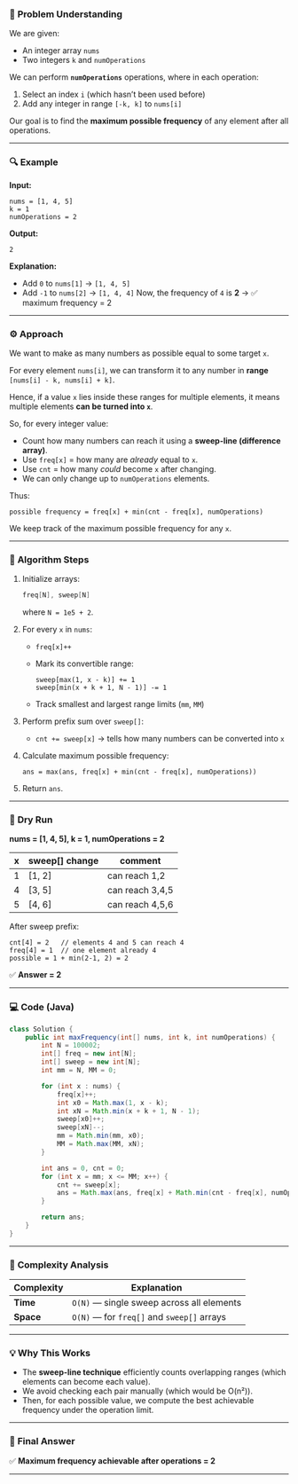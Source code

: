 ### 🧠 **Problem Understanding**

We are given:

* An integer array `nums`
* Two integers `k` and `numOperations`

We can perform **`numOperations`** operations, where in each operation:

1. Select an index `i` (which hasn’t been used before)
2. Add any integer in range `[-k, k]` to `nums[i]`

Our goal is to find the **maximum possible frequency** of any element after all operations.

---

### 🔍 **Example**

**Input:**

```
nums = [1, 4, 5]
k = 1
numOperations = 2
```

**Output:**

```
2
```

**Explanation:**

* Add `0` to `nums[1]` → `[1, 4, 5]`
* Add `-1` to `nums[2]` → `[1, 4, 4]`
  Now, the frequency of `4` is **2** → ✅ maximum frequency = 2

---

### ⚙️ **Approach**

We want to make as many numbers as possible equal to some target `x`.

For every element `nums[i]`,
we can transform it to any number in **range** `[nums[i] - k, nums[i] + k]`.

Hence, if a value `x` lies inside these ranges for multiple elements,
it means multiple elements **can be turned into `x`**.

So, for every integer value:

* Count how many numbers can reach it using a **sweep-line (difference array)**.
* Use `freq[x]` = how many are *already* equal to `x`.
* Use `cnt` = how many *could* become `x` after changing.
* We can only change up to `numOperations` elements.

Thus:

```
possible frequency = freq[x] + min(cnt - freq[x], numOperations)
```

We keep track of the maximum possible frequency for any `x`.

---

### 🧩 **Algorithm Steps**

1. Initialize arrays:

   ```java
   freq[N], sweep[N]
   ```

   where `N = 1e5 + 2`.

2. For every `x` in `nums`:

   * `freq[x]++`
   * Mark its convertible range:

     ```
     sweep[max(1, x - k)] += 1
     sweep[min(x + k + 1, N - 1)] -= 1
     ```
   * Track smallest and largest range limits (`mm`, `MM`)

3. Perform prefix sum over `sweep[]`:

   * `cnt += sweep[x]`
     → tells how many numbers can be converted into `x`

4. Calculate maximum possible frequency:

   ```
   ans = max(ans, freq[x] + min(cnt - freq[x], numOperations))
   ```

5. Return `ans`.

---

### 🧮 **Dry Run**

**nums = [1, 4, 5], k = 1, numOperations = 2**

| x | sweep[] change | comment         |
| - | -------------- | --------------- |
| 1 | [1, 2]         | can reach 1,2   |
| 4 | [3, 5]         | can reach 3,4,5 |
| 5 | [4, 6]         | can reach 4,5,6 |

After sweep prefix:

```
cnt[4] = 2   // elements 4 and 5 can reach 4
freq[4] = 1  // one element already 4
possible = 1 + min(2-1, 2) = 2
```

✅ **Answer = 2**

---

### 💻 **Code (Java)**

```java
class Solution {
    public int maxFrequency(int[] nums, int k, int numOperations) {
        int N = 100002;
        int[] freq = new int[N];
        int[] sweep = new int[N];
        int mm = N, MM = 0;

        for (int x : nums) {
            freq[x]++;
            int x0 = Math.max(1, x - k);
            int xN = Math.min(x + k + 1, N - 1);
            sweep[x0]++;
            sweep[xN]--;
            mm = Math.min(mm, x0);
            MM = Math.max(MM, xN);
        }

        int ans = 0, cnt = 0;
        for (int x = mm; x <= MM; x++) {
            cnt += sweep[x];
            ans = Math.max(ans, freq[x] + Math.min(cnt - freq[x], numOperations));
        }

        return ans;
    }
}
```

---

### 🧩 **Complexity Analysis**

| Complexity | Explanation                                |
| ---------- | ------------------------------------------ |
| **Time**   | `O(N)` — single sweep across all elements  |
| **Space**  | `O(N)` — for `freq[]` and `sweep[]` arrays |

---

### 💡 **Why This Works**

* The **sweep-line technique** efficiently counts overlapping ranges (which elements can become each value).
* We avoid checking each pair manually (which would be O(n²)).
* Then, for each possible value, we compute the best achievable frequency under the operation limit.

---

### 🏁 **Final Answer**

✅ **Maximum frequency achievable after operations = 2**

---
